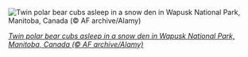 
![Twin polar bear cubs asleep in a snow den in Wapusk National Park, Manitoba, Canada (© AF archive/Alamy)](https://cn.bing.com//th?id=OHR.TwinsDenning_EN-US9910127756_1920x1080.jpg&rf=LaDigue_1920x1080.jpg&pid=hp)

*[Twin polar bear cubs asleep in a snow den in Wapusk National Park, Manitoba, Canada (© AF archive/Alamy)](https://www.bing.com/search?q=polar+bear&form=hpcapt&filters=HpDate%3a%2220210227_0800%22)*
